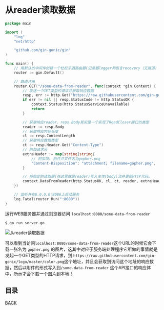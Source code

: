 # 从reader读取数据

```go
package main

import (
	"log"
	"net/http"

	"github.com/gin-gonic/gin"
)

func main() {
	// 用默认的中间件创建一个杜松子酒路由器(记录器logger和恢复recovery（无崩溃）中间件)
	router := gin.Default()

	// 路由注册
	router.GET("/some-data-from-reader", func(context *gin.Context) {
		// 发送一个GET类型的请求并获取响应数据
		resp, err := http.Get("https://raw.githubusercontent.com/gin-gonic/logo/master/color.png")
		if err != nil || resp.StatusCode != http.StatusOK {
			context.Status(http.StatusServiceUnavailable)
			return
		}

		// 获取响应reader，reps.Body其实是一个实现了ReadCloser接口的类型
		reader := resp.Body
		// 获取响应内容长度
		cl := resp.ContentLength
		// 获取响应数据类型
		ct := resp.Header.Get("Content-Type")
		// 附加请求头
		extraHeader := map[string]string{
			// 附加项: 附件并文件名为gopher.png
			"Content-Disposition": "attachment; filename=gopher.png",
		}

		// 将指定的读取器(在这里就是reader)写入主体(body)流并更新HTTP代码。
		context.DataFromReader(http.StatusOK, cl, ct, reader, extraHeader)
	})

	// 监听并在0.0.0.0:8080上启动服务
	log.Fatal(router.Run(":8080"))
}
```

运行WEB服务器并通过浏览器访问 `localhost:8080/some-data-from-reader`

```shell
$ go run server.go
```

![从reader读取数据](https://lucklit.oss-cn-beijing.aliyuncs.com/written/Snip20191218_69.gif)

可以看到当访问`localhost:8080/some-data-from-reader`这个URL的时候它会下载一张名为 `gopher.png` 的图片，这其中对应于服务端处理程序它所做的事情就是发起一个GET类型的HTTP请求，到 `https://raw.githubusercontent.com/gin-gonic/logo/master/color.png`这个地址，并且会获取到访问这个地址的响应数据，然后以附件的形式写入到`/some-data-from-reader` 这个API接口的响应体中，所示才会下载一个图片到本地！

## 目录

[BACK](../gin-use.md)


